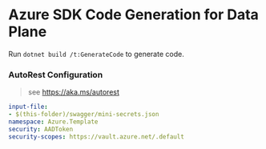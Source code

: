 # Azure SDK Code Generation for Data Plane

Run `dotnet build /t:GenerateCode` to generate code.

### AutoRest Configuration
> see https://aka.ms/autorest

``` yaml
input-file:
- $(this-folder)/swagger/mini-secrets.json
namespace: Azure.Template
security: AADToken
security-scopes: https://vault.azure.net/.default
```
